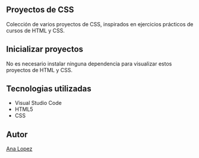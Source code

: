 ## Proyectos de CSS
Colección de varios proyectos de CSS, inspirados en ejercicios prácticos de cursos de HTML y CSS.

## Inicializar proyectos
No es necesario instalar ninguna dependencia para visualizar estos proyectos de HTML y CSS.

## Tecnologias utilizadas

- Visual Studio Code
- HTML5
- CSS

## Autor 
[Ana Lopez](https://github.com/Alh-19)